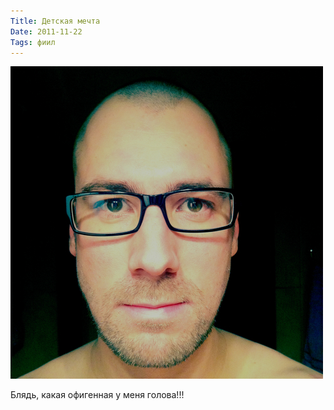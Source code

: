 ```yaml
---
Title: Детская мечта
Date: 2011-11-22
Tags: фиил
---
```


![head.jpg](images/head.jpg)

Блядь, какая офигенная у меня голова!!!